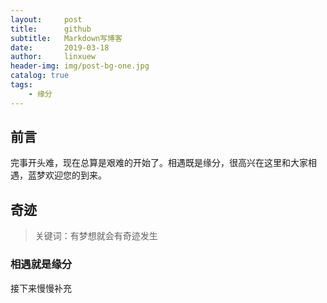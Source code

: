 ```yaml
---
layout:     post
title:      github
subtitle:   Markdown写博客
date:       2019-03-18
author:     linxuew
header-img: img/post-bg-one.jpg
catalog: true
tags:
    - 缘分
---
```


## 前言

完事开头难，现在总算是艰难的开始了。相遇既是缘分，很高兴在这里和大家相遇，蓝梦欢迎您的到来。


## 奇迹

>关键词：有梦想就会有奇迹发生

### 相遇就是缘分

接下来慢慢补充

